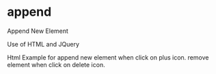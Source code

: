 # append
Append New Element

Use of HTML and JQuery

Html Example for append new element when click on plus icon. remove element when click on delete icon.
